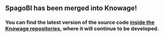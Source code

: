 ## SpagoBI has been merged into Knowage!

### You can find the latest version of the source code [inside the Knowage repositories](https://github.com/KnowageLabs), where it will continue to be developed.
